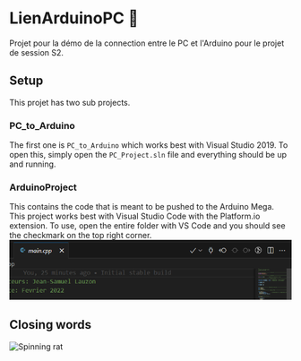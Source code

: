 # LienArduinoPC 🐀
Projet pour la démo de la connection entre le PC et l'Arduino pour le projet de session S2.

## Setup
This projet has two sub projects. 

### PC_to_Arduino
The first one is `PC_to_Arduino` which works best with Visual Studio 2019. To open this, simply open the `PC_Project.sln` file and everything should be up and running.

### ArduinoProject
This contains the code that is meant to be pushed to the Arduino Mega. This project works best with Visual Studio Code with the Platform.io extension. To use, open the entire folder with VS Code and you should see the checkmark on the top right corner. ![Screenshot](stuff/image.png)

## Closing words
![Spinning rat](https://media.tenor.com/aaEMtGfZFbkAAAAi/rat-spinning.gif)


